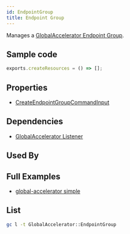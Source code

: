 ```yaml
---
id: EndpointGroup
title: Endpoint Group
---
```


Manages a [GlobalAccelerator Endpoint Group](https://us-west-2.console.aws.amazon.com/globalaccelerator/home).

## Sample code

```js
exports.createResources = () => [];
```

## Properties

- [CreateEndpointGroupCommandInput](https://docs.aws.amazon.com/AWSJavaScriptSDK/v3/latest/clients/client-global-accelerator/interfaces/createendpointgroupcommandinput.html)

## Dependencies

- [GlobalAccelerator Listener](./Listener.md)

## Used By

## Full Examples

- [global-accelerator simple](https://github.com/grucloud/grucloud/tree/main/examples/aws/GlobalAccelerator/global-accelerator-simple)

## List

```sh
gc l -t GlobalAccelerator::EndpointGroup
```

```txt

```
